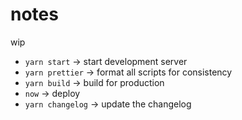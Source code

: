 # notes

wip

- `yarn start` -> start development server
- `yarn prettier` -> format all scripts for consistency
- `yarn build` -> build for production 
- `now` -> deploy
- `yarn changelog` -> update the changelog

